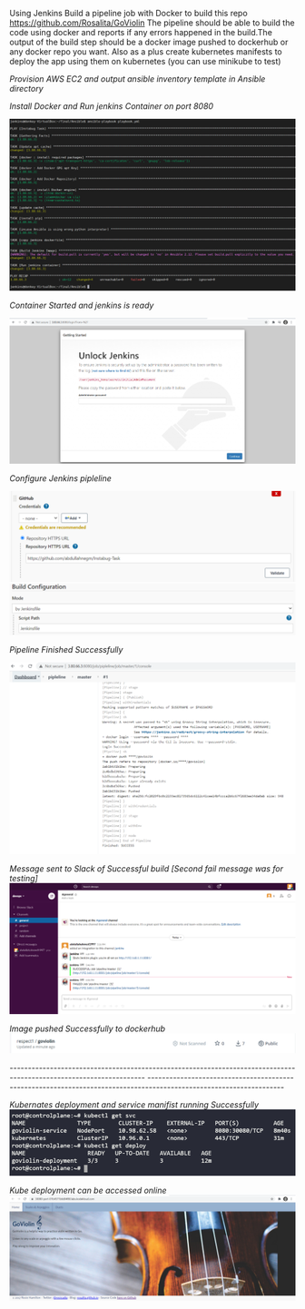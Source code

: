 Using Jenkins
Build a pipeline job with Docker to build this repo https://github.com/Rosalita/GoViolin
The pipeline should be able to build the code using docker and reports if any errors happened in the build.The output of the build step should be a docker image pushed to dockerhub or any docker repo you want.
Also as a plus create kubernetes manifests to deploy the app using them on kubernetes (you can use minikube to test)

*Provision AWS EC2 and output ansible inventory template in Ansible directory*

*Install Docker and Run jenkins Container on port 8080*

![Screenshot](imgs/ansible.PNG)

*Container Started and jenkins is ready*

![Screenshot](imgs/jenkins.PNG)

*Configure Jenkins pipleline*

![Screenshot](imgs/conf.PNG)
![Screenshot](imgs/conf2.PNG)

*Pipeline Finished Successfully*

![Screenshot](imgs/pipeline.PNG)

*Message sent to Slack of Successful build [Second fail message was for testing]*
![Screenshot](imgs/slack.PNG)

*Image pushed Successfully to dockerhub*
![Screenshot](imgs/dockerhub.PNG)

*-------------------------------------------------------------------------------------------------------------------*
*-------------------------------------------------------------------------------------------------------------------*

*Kubernates deployment and service manifist running Successfully*
![Screenshot](imgs/kube.PNG)

*Kube deployment can be accessed online*
![Screenshot](imgs/kube2.PNG)
